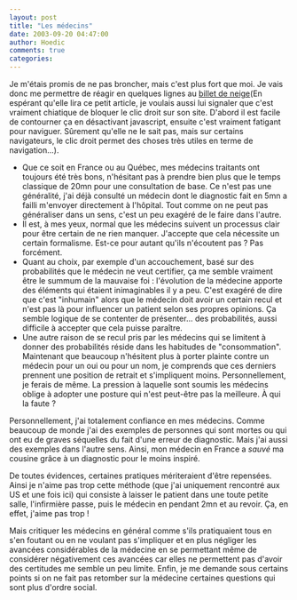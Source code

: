 ```yaml
---
layout: post
title: "Les médecins"
date: 2003-09-20 04:47:00
author: Hoedic
comments: true
categories: 
---
```



Je m'étais promis de ne pas broncher, mais c'est plus fort que moi. Je vais donc me permettre de réagir en quelques lignes au <a href="http://www3.sympatico.ca/rpoulin/blogmain/medecin.htm" title="Les médecins auscultent">billet de neige</a>(En espérant qu'elle lira ce petit article, je voulais aussi lui signaler que c'est vraiment chiatique de bloquer le clic droit sur son site. D'abord il est facile de contourner ça en désactivant javascript, ensuite c'est vraiment fatigant pour naviguer. Sûrement qu'elle ne le sait pas, mais sur certains navigateurs, le clic droit permet des choses très utiles en terme de navigation...).

-  Que ce soit en France ou au Québec, mes médecins traitants ont toujours été très bons, n'hésitant pas à prendre bien plus que le temps classique de 20mn pour une consultation de base. Ce n'est pas une généralité, j'ai déjà consulté un médecin dont le diagnostic fait en 5mn a failli m'envoyer directement à l'hôpital. Tout comme on ne peut pas généraliser dans un sens, c'est un peu exagéré de le faire dans l'autre.
-  Il est, à mes yeux, normal que les médecins suivent un processus clair pour être certain de ne rien manquer. J'accepte que cela nécessite un certain formalisme. Est-ce pour autant qu'ils n'écoutent pas ? Pas forcément.
-  Quant au choix, par exemple d'un accouchement, basé sur des probabilités que le médecin ne veut certifier, ça me semble vraiment être le summum de la mauvaise foi : l'évolution de la médecine apporte des éléments qui étaient inimaginables il y a peu. C'est exagéré de dire que c'est "inhumain" alors que le médecin doit avoir un certain recul et n'est pas là pour influencer un patient selon ses propres opinions. Ça semble logique de se contenter de présenter... des probabilités, aussi difficile à accepter que cela puisse paraître.
-  Une autre raison de se recul pris par les médecins qui se limitent à donner des probabilités réside dans les habitudes de "consommation". Maintenant que beaucoup n'hésitent plus à porter plainte contre un médecin pour un oui ou pour un nom, je comprends que ces derniers prennent une position de retrait et s'impliquent moins. Personnellement, je ferais de même. La pression à laquelle sont soumis les médecins oblige à adopter une posture qui n'est peut-être pas la meilleure. À qui la faute ?

Personnellement, j'ai totalement confiance en mes médecins. Comme beaucoup de monde j'ai des exemples de personnes qui sont mortes ou qui ont eu de graves séquelles du fait d'une erreur de diagnostic. Mais j'ai aussi des exemples dans l'autre sens. Ainsi, mon médecin en France a *sauvé* ma cousine grâce à un diagnostic pour le moins inspiré.

De toutes évidences, certaines pratiques mériteraient d'être repensées. Ainsi je n'aime pas trop cette méthode (que j'ai uniquement rencontré aux US et une fois ici) qui consiste à laisser le patient dans une toute petite salle, l'infirmière passe, puis le médecin en pendant 2mn et au revoir. Ça, en effet, j'aime pas trop !

Mais critiquer les médecins en général comme s'ils pratiquaient tous en s'en foutant ou en ne voulant pas s'impliquer et en plus négliger les avancées considérables de la médecine en se permettant même de considérer négativement ces avancées car elles ne permettent pas d'avoir des certitudes me semble un peu limite. Enfin, je me demande sous certains points si on ne fait pas retomber sur la médecine certaines questions qui sont plus d'ordre social.